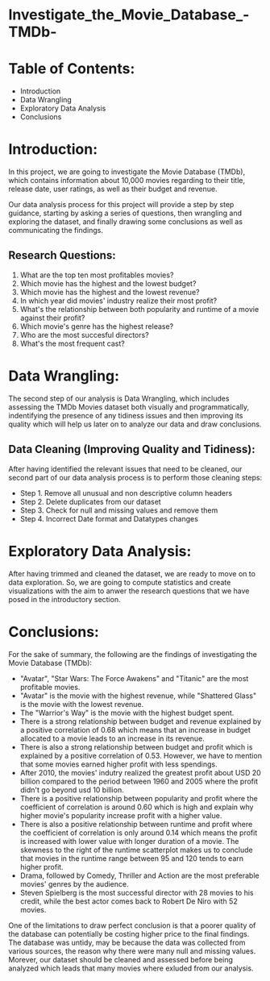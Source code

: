 # Investigate_the_Movie_Database_-TMDb-

# Table of Contents:

* Introduction
* Data Wrangling
* Exploratory Data Analysis
* Conclusions

# Introduction:
In this project, we are going to investigate the Movie Database (TMDb), which contains information about 10,000 movies regarding to their title, release date, user ratings, as well as their budget and revenue.

Our data analysis process for this project will provide a step by step guidance, starting by asking a series of questions, then wrangling and exploring the dataset, and finally drawing some conclusions as well as communicating the findings.

## Research Questions:
1. What are the top ten most profitables movies?
2. Which movie has the highest and the lowest budget?
3. Which movie has the highest and the lowest revenue?
4. In which year did movies' industry realize their most profit?
5. What's the relationship between both popularity and runtime of a movie against their profit?
6. Which movie's genre has the highest release?
7. Who are the most succesful directors?
8. What's the most frequent cast?

# Data Wrangling:
The second step of our analysis is Data Wrangling, which includes assessing the TMDb Movies dataset both visually and programmatically, indentifying the presence of any tidiness issues and then improving its quality which will help us later on to analyze our data and draw conclusions.

## Data Cleaning (Improving Quality and Tidiness):
After having identified the relevant issues that need to be cleaned, our second part of our data analysis process is to perform those cleaning steps:

* Step 1. Remove all unusual and non descriptive column headers
* Step 2. Delete duplicates from our dataset
* Step 3. Check for null and missing values and remove them
* Step 4. Incorrect Date format and Datatypes changes

# Exploratory Data Analysis:
After having trimmed and cleaned the dataset, we are ready to move on to data exploration. So, we are going to compute statistics and create visualizations with the aim to anwer the research questions that we have posed in the introductory section.

# Conclusions:
For the sake of summary, the following are the findings of investigating the Movie Database (TMDb):

* "Avatar", "Star Wars: The Force Awakens" and "Titanic" are the most profitable movies.
* "Avatar" is the movie with the highest revenue, while "Shattered Glass" is the movie with the lowest revenue.
* The "Warrior's Way" is the movie with the highest budget spent.
* There is a strong relationship between budget and revenue explained by a positive correlation of 0.68 which means that an increase in budget allocated to a movie leads to an increase in its revenue.
* There is also a strong relationship between budget and profit which is explained by a positive correlation of 0.53. However, we have to mention that some movies earned higher profit with less spendings.
* After 2010, the movies' indutry realized the greatest profit about USD 20 billion compared to the period between 1960 and 2005 where the profit didn't go beyond usd 10 billion.
* There is a positive relationship between popularity and profit where the coefficient of correlation is around 0.60 which is high and explain why higher movie's popularity increase profit with a higher value.
* There is also a positive relationship between runtime and profit where the coefficient of correlation is only around 0.14 which means the profit is increased with lower value with longer duration of a movie. The skewness to the right of the runtime scatterplot makes us to conclude that movies in the runtime range between 95 and 120 tends to earn higher profit.
* Drama, followed by Comedy, Thriller and Action are the most preferable movies' genres by the audience.
* Steven Spielberg is the most successful director with 28 movies to his credit, while the best actor comes back to Robert De Niro with 52 movies.

One of the limitations to draw perfect conclusion is that a poorer quality of the database can potentially be costing higher price to the final findings. The database was untidy, may be because the data was collected from various sources, the reason why there were many null and missing values. Morever, our dataset should be cleaned and assessed before being analyzed which leads that many movies where exluded from our analysis.
